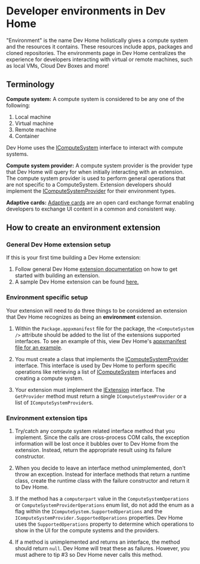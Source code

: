 # Developer environments in Dev Home

"Environment" is the name Dev Home holistically gives a compute system and the resources it contains. These resources include apps, packages and cloned repositories. The environments page in Dev Home centralizes the experience for developers interacting with virtual or remote machines, such as local VMs, Cloud Dev Boxes and more!

## Terminology

**Compute system:** A compute system is considered to be any one of the following:

1. Local machine
2. Virtual machine
3. Remote machine
4. Container

Dev Home uses the [IComputeSystem](https://github.com/microsoft/devhome/blob/3dc0dd739b0175357cc3e74c713d305c09248537/extensionsdk/Microsoft.Windows.DevHome.SDK/Microsoft.Windows.DevHome.SDK.idl#L812) interface to interact with compute systems.

**Compute system provider:** A compute system provider is the provider type that Dev Home will query for when initially interacting with an extension. The compute system provider is used to perform general operations that are not specific to a ComputeSystem. Extension developers should implement the [IComputeSystemProvider](https://github.com/microsoft/devhome/blob/3dc0dd739b0175357cc3e74c713d305c09248537/extensionsdk/Microsoft.Windows.DevHome.SDK/Microsoft.Windows.DevHome.SDK.idl#L513) for their environment types.

**Adaptive cards:** [Adaptive cards](https://learn.microsoft.com/adaptive-cards/) are an open card exchange format enabling developers to exchange UI content in a common and consistent way.

## How to create an environment extension

### General Dev Home extension setup
If this is your first time building a Dev Home extension:
1. Follow general Dev Home [extension documentation](https://github.com/microsoft/devhome/blob/main/docs/extensions/readme.md) on how to get started with building an extension.
2. A sample Dev Home extension can be found [here.](https://github.com/microsoft/devhome/tree/main/extensions/SampleExtension)

### Environment specific setup

Your extension will need to do three things to be considered an extension that Dev Home recognizes as being an **environment** extension.

1. Within the `Package.appxmanifest` file for the package, the `<ComputeSystem />`  attribute should be added to the list of the extensions supported interfaces. To see an example of this, view Dev Home's [appxmanifest file for an example](https://github.com/microsoft/devhome/blob/1fbd2c1375846b949dd3cc03b2553b8b8efa1f64/src/Package.appxmanifest#L75).

2. You must create a class that implements the [IComputeSystemProvider](https://github.com/microsoft/devhome/blob/3dc0dd739b0175357cc3e74c713d305c09248537/extensionsdk/Microsoft.Windows.DevHome.SDK/Microsoft.Windows.DevHome.SDK.idl#L513) interface. This interface is used by Dev Home to perform specific operations like retrieving a list of [IComputeSystem](https://github.com/microsoft/devhome/blob/3dc0dd739b0175357cc3e74c713d305c09248537/extensionsdk/Microsoft.Windows.DevHome.SDK/Microsoft.Windows.DevHome.SDK.idl#L812) interfaces and creating a compute system.

3. Your extension must implement the [IExtension](https://github.com/microsoft/devhome/blob/3dc0dd739b0175357cc3e74c713d305c09248537/extensionsdk/Microsoft.Windows.DevHome.SDK/Microsoft.Windows.DevHome.SDK.idl#L7) interface. The `GetProvider` method must return a single `IComputeSystemProvider` or a list of `IComputeSystemProvider`s.

### Environment extension tips

1. Try/catch any compute system related interface method that you implement. Since the calls are cross-process COM calls, the exception information will be lost once it bubbles over to Dev Home from the extension. Instead, return the appropriate result using its failure constructor.

2. When you decide to leave an interface method unimplemented, don't throw an exception. Instead for interface methods that return a runtime class, create the runtime class with the failure constructor and return it to Dev Home.

3. If the method has a `computerpart` value in the `ComputeSystemOperations` or `ComputeSystemProviderOperations` enum list, do not add the enum as a flag within the `IComputeSystem.SupportedOperations` and the `IComputeSystemProvider.SupportedOperations` properties. Dev Home uses the `SupportedOperations` property to determine which operations to show in the UI for the compute systems and the providers.

4. If a method is unimplemented and returns an interface, the method should return `null`. Dev Home will treat these as failures. However, you must adhere to tip #3 so Dev Home never calls this method.
